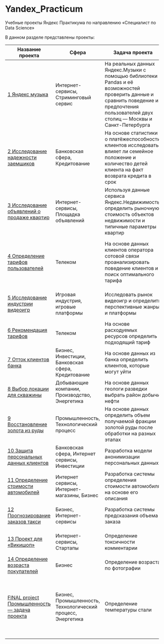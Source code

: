 # Yandex_Practicum
Учебные проекты Яндекс Практикума по направлению «Специалист по Data Science»

В данном разделе представлены проекты:

| Название проекта | Сфера | Задача проекта | Ключевые слова | Инструменты, стек | Статус
| --- | --- | --- | --- | --- | --- 
| [1 Яндекс музыка](https://github.com/MaksimZemsk0v/Yandex_Practicum/tree/abefcb6d2156cea9af61058d1d6e8fba6b2b598a/1.%20%D0%98%D1%81%D1%81%D0%BB%D0%B5%D0%B4%D0%BE%D0%B2%D0%B0%D0%BD%D0%B8%D0%B5%20%D0%B4%D0%B0%D0%BD%D0%BD%D1%8B%D1%85%20%D1%81%D0%B5%D1%80%D0%B2%D0%B8%D1%81%D0%B0%20%E2%80%9C%D0%AF%D0%BD%D0%B4%D0%B5%D0%BA%D1%81.%D0%9C%D1%83%D0%B7%D1%8B%D0%BA%D0%B0%E2%80%9D%20%E2%80%94%20%D1%81%D1%80%D0%B0%D0%B2%D0%BD%D0%B5%D0%BD%D0%B8%D0%B5%20%D0%BF%D0%BE%D0%BB%D1%8C%D0%B7%D0%BE%D0%B2%D0%B0%D1%82%D0%B5%D0%BB%D0%B5%D0%B9%20%D0%B4%D0%B2%D1%83%D1%85%20%D0%B3%D0%BE%D1%80%D0%BE%D0%B4%D0%BE%D0%B2) | Интернет-сервисы, Стриминговый сервис | На реальных данных Яндекс.Музыки c помощью библиотеки Pandas и её возможностей проверить данные и сравнить поведение и предпочтения пользователей двух столиц — Москвы и Санкт-Петербурга | обработка данных, дубликаты, пропуски, логическая индексация, группировка, сортировка | Python, Pandas | Завершен
| [2 Исследование надежности заемщиков](https://github.com/MaksimZemsk0v/Yandex_Practicum/tree/9d872640016cee6d802eaa8a8a83f2f1a2c5c1e8/2.%20%D0%98%D1%81%D1%81%D0%BB%D0%B5%D0%B4%D0%BE%D0%B2%D0%B0%D0%BD%D0%B8%D0%B5%20%D0%BD%D0%B0%D0%B4%D1%91%D0%B6%D0%BD%D0%BE%D1%81%D1%82%D0%B8%20%D0%B7%D0%B0%D1%91%D0%BC%D1%89%D0%B8%D0%BA%D0%BE%D0%B2%20%E2%80%94%20%D0%B0%D0%BD%D0%B0%D0%BB%D0%B8%D0%B7%20%D0%B1%D0%B0%D0%BD%D0%BA%D0%BE%D0%B2%D1%81%D0%BA%D0%B8%D1%85%20%D0%B4%D0%B0%D0%BD%D0%BD%D1%8B%D1%85) | Банковская сфера, Кредитование | На основе статистики о платёжеспособности клиентов исследовать влияет ли семейное положение и количество детей клиента на факт возврата кредита в срок | обработка данных, дубликаты, пропуски, категоризация, декомпозиция | предобработка данных, Python, Pandas | Завершен
| [3 Исследование объявлений о продаже квартир](https://github.com/MaksimZemsk0v/Yandex_Practicum/tree/1fd08829caf9fa8dd906d612596c149546834e8b/3.%20%D0%9F%D1%80%D0%BE%D0%B4%D0%B0%D0%B6%D0%B0%20%D0%BA%D0%B2%D0%B0%D1%80%D1%82%D0%B8%D1%80%20%D0%B2%20%D0%A1%D0%B0%D0%BD%D0%BA%D1%82-%D0%9F%D0%B5%D1%82%D0%B5%D1%80%D0%B1%D1%83%D1%80%D0%B3%D0%B5%20%E2%80%94%20%D0%B0%D0%BD%D0%B0%D0%BB%D0%B8%D0%B7%20%D1%80%D1%8B%D0%BD%D0%BA%D0%B0%20%D0%BD%D0%B5%D0%B4%D0%B2%D0%B8%D0%B6%D0%B8%D0%BC%D0%BE%D1%81%D1%82%D0%B8) | Интернет-сервисы, Площадка объявлений | Используя данные сервиса Яндекс.Недвижимость, определить рыночную стоимость объектов недвижимости и типичные параметры квартир | обработка данных, histogram, boxplot, scattermatrix, категоризация, scatterplot | Python, Pandas, Matplotlib, исследовательский анализ данных, визуализация данных, предобработка данных | Завершен
| [4 Определение тарифов пользователей](https://github.com/MaksimZemsk0v/Yandex_Practicum/tree/1fd08829caf9fa8dd906d612596c149546834e8b/4.%20%D0%9E%D0%BF%D1%80%D0%B5%D0%B4%D0%B5%D0%BB%D0%B5%D0%BD%D0%B8%D0%B5%20%D1%82%D0%B0%D1%80%D0%B8%D1%84%D0%BE%D0%B2%20%D0%BF%D0%BE%D0%BB%D1%8C%D0%B7%D0%BE%D0%B2%D0%B0%D1%82%D0%B5%D0%BB%D0%B5%D0%B9) | Телеком | На основе данных клиентов оператора сотовой связи проанализировать поведение клиентов и поиск оптимального тарифа | обработка данных, histogram, boxplot, статистический тест, критерий Стьюдента | Python, Pandas, Matplotlib, NumPy, SciPy, описательная статистика, проверка статистических гипотез | Завершен
| [5 Исследование индустрии видеоигр](https://github.com/MaksimZemsk0v/Yandex_Practicum/tree/1fd08829caf9fa8dd906d612596c149546834e8b/5.%20%D0%90%D0%BD%D0%B0%D0%BB%D0%B8%D0%B7%20%D1%80%D1%8B%D0%BD%D0%BA%D0%B0%20%D0%B8%D0%BD%D0%B4%D1%83%D1%81%D1%82%D1%80%D0%B8%D0%B8%20%D0%B2%D0%B8%D0%B4%D0%B5%D0%BE%D0%B8%D0%B3%D1%80) | Игровая индустрия, игровые платформы | Исследовать рынок видеоигр и определить перспективные жанры и платформы | обработка данных, histogram, boxplot, статистический тест | Python, Pandas, Matplotlib, NumPy, SciPy, описательная статистика | Завершен
| [6 Рекомендация тарифов](https://github.com/MaksimZemsk0v/Yandex_Practicum/tree/1fd08829caf9fa8dd906d612596c149546834e8b/6.%20%D0%A0%D0%B5%D0%BA%D0%BE%D0%BC%D0%B5%D0%BD%D0%B4%D0%B0%D1%86%D0%B8%D1%8F%20%D1%82%D0%B0%D1%80%D0%B8%D1%84%D0%BE%D0%B2%20%D1%81%D0%B2%D1%8F%D0%B7%D0%B8) | Телеком | На основе расходуемых ресурсов определить подходящий тариф | классификация, подбор гиперпараметров, выбор модели МО | Python, Pandas, Scikit-learn | Завершен
| [7 Отток клиентов банка](https://github.com/MaksimZemsk0v/Yandex_Practicum/tree/1fd08829caf9fa8dd906d612596c149546834e8b/7.%20%D0%9F%D1%80%D0%BE%D0%B3%D0%BD%D0%BE%D0%B7%D0%B8%D1%80%D0%BE%D0%B2%D0%B0%D0%BD%D0%B8%D0%B5%20%D0%BE%D1%82%D1%82%D0%BE%D0%BA%D0%B0%20%D0%BA%D0%BB%D0%B8%D0%B5%D0%BD%D1%82%D0%B0%20%D0%91%D0%B0%D0%BD%D0%BA%D0%B0) | Бизнес, Инвестиции, Банковская сфера, Кредитование | На основе данных из банка определить клиентов, которые могут уйти | классификация, подбор гиперпараметров, выбор модели МО | Python, Pandas, Scikit-learn | Завершен
| [8 Выбор локации для скважины](https://github.com/MaksimZemsk0v/Yandex_Practicum/tree/1fd08829caf9fa8dd906d612596c149546834e8b/8.%20%D0%9E%D0%BF%D1%80%D0%B5%D0%B4%D0%B5%D0%BB%D0%B5%D0%BD%D0%B8%D0%B5%20%D0%BD%D0%B0%D0%B8%D0%B1%D0%BE%D0%BB%D0%B5%D0%B5%20%D0%B2%D1%8B%D0%B3%D0%BE%D0%B4%D0%BD%D0%BE%D0%B3%D0%BE%20%D1%80%D0%B5%D0%B3%D0%B8%D0%BE%D0%BD%D0%B0%20%D0%BD%D0%B5%D1%84%D1%82%D0%B5%D0%B4%D0%BE%D0%B1%D1%8B%D1%87%D0%B8) | Добывающие компании, Производство, Энергетика | На основе данных геологи разведки выбрать район добычи нефти | регрессия, разработка бизнес-модели, бутстреп | Python, Pandas, Scikit-learn, бутстреп | Завершен
| [9 Восстановление золота из руды](https://github.com/MaksimZemsk0v/Yandex_Practicum/tree/1fd08829caf9fa8dd906d612596c149546834e8b/9.%20%D0%98%D1%81%D1%81%D0%BB%D0%B5%D0%B4%D0%BE%D0%B2%D0%B0%D0%BD%D0%B8%D0%B5%20%D1%82%D0%B5%D1%85%D0%BD%D0%BE%D0%BB%D0%BE%D0%B3%D0%B8%D1%87%D0%B5%D1%81%D0%BA%D0%BE%D0%B3%D0%BE%20%D0%BF%D1%80%D0%BE%D1%86%D0%B5%D1%81%D1%81%D0%B0%20%D0%BE%D1%87%D0%B8%D1%81%D1%82%D0%BA%D0%B8%20%D0%B7%D0%BE%D0%BB%D0%BE%D1%82%D0%B0) | Промышленность, Технологический процесс | На основе данных определить объем получаемой фракции золотой руды после обработки на разных этапах | анализ данных, регрессия, кастомные метрики | Python, Pandas, Matplotlib, NumPy, Scikit-learn, исследовательский анализ данных | Завершен 
| [10 Защита персональных данных клиентов](https://github.com/MaksimZemsk0v/Yandex_Practicum/tree/1fd08829caf9fa8dd906d612596c149546834e8b/10.%20%D0%97%D0%B0%D1%89%D0%B8%D1%82%D0%B0%20%D0%B4%D0%B0%D0%BD%D0%BD%D1%8B%D1%85%20%D0%BA%D0%BB%D0%B8%D0%B5%D0%BD%D1%82%D0%BE%D0%B2%20%D1%81%D1%82%D1%80%D0%B0%D1%85%D0%BE%D0%B2%D0%BE%D0%B9%20%D0%BA%D0%BE%D0%BC%D0%BF%D0%B0%D0%BD%D0%B8%D0%B8) | Банковская сфера, Интернет сервисы, Инвестиции | Разработка модели анонимизации персональных данных | линейная алгебра, регрессия | Python, Pandas, NumPy, Scikit-learn | Завершен 
| [11 Определение стоимости автомобилей](https://github.com/MaksimZemsk0v/Yandex_Practicum/tree/1fd08829caf9fa8dd906d612596c149546834e8b/11.%20%D0%9F%D0%BE%D1%81%D1%82%D1%80%D0%BE%D0%B5%D0%BD%D0%B8%D0%B5%20%D0%BC%D0%BE%D0%B4%D0%B5%D0%BB%D0%B8%20%D0%BE%D0%BF%D1%80%D0%B5%D0%B4%D0%B5%D0%BB%D0%B5%D0%BD%D0%B8%D1%8F%20%D1%81%D1%82%D0%BE%D0%B8%D0%BC%D0%BE%D1%81%D1%82%D0%B8%20%D0%B0%D0%B2%D1%82%D0%BE%D0%BC%D0%BE%D0%B1%D0%B8%D0%BB%D1%8F) | Интернет сервисы, Интернет-магазины, Бизнес | Разработка системы определения стоимости автомобиля на основе его описания | градиентный бустинг, регрессия | Python, Pandas, Seaborn, Scikit-learn, lightgbm | Завершен 
| [12 Прогнозирование заказов такси](https://github.com/MaksimZemsk0v/Yandex_Practicum/tree/1fd08829caf9fa8dd906d612596c149546834e8b/12.%20%D0%9F%D1%80%D0%BE%D0%B3%D0%BD%D0%BE%D0%B7%D0%B8%D1%80%D0%BE%D0%B2%D0%B0%D0%BD%D0%B8%D0%B5%20%D0%BA%D0%BE%D0%BB%D0%B8%D1%87%D0%B5%D1%81%D1%82%D0%B2%D0%B0%20%D0%B7%D0%B0%D0%BA%D0%B0%D0%B7%D0%BE%D0%B2%20%D1%82%D0%B0%D0%BA%D1%81%D0%B8%20%D0%BD%D0%B0%20%D1%81%D0%BB%D0%B5%D0%B4%D1%83%D1%8E%D1%89%D0%B8%D0%B9%20%D1%87%D0%B0%D1%81) | Бизнес, Интернет-сервисы | Разработка системы предсказания объема заказа | временные ряды, регрессия, предсказания | Python, Pandas, Scikit-learn, lightgbm, catboost, statsmodels | Завершен
| [13 Проект для «Викишоп»](https://github.com/MaksimZemsk0v/Yandex_Practicum/tree/1fd08829caf9fa8dd906d612596c149546834e8b/13.%20%D0%9E%D0%B1%D1%83%D1%87%D0%B5%D0%BD%D0%B8%D0%B5%20%D0%BC%D0%BE%D0%B4%D0%B5%D0%BB%D0%B8%20%D0%BA%D0%BB%D0%B0%D1%81%D1%81%D0%B8%D1%84%D0%B8%D0%BA%D0%B0%D1%86%D0%B8%D0%B8%20%D0%BA%D0%BE%D0%BC%D0%BC%D0%B5%D0%BD%D1%82%D0%B0%D1%80%D0%B8%D0%B5%D0%B2) | Интернет-сервисы, Стартапы | Определение токсичности комментарии | обработка естественного языка, NLP | Python, Pandas, Matplotlib, nltk, Scikit-learn, lightgbm, catboost | Завершен
| [14 Определение возраста покупателей](https://github.com/MaksimZemsk0v/Yandex_Practicum/tree/1fd08829caf9fa8dd906d612596c149546834e8b/14.%20%D0%9E%D0%BF%D1%80%D0%B5%D0%B4%D0%B5%D0%BB%D0%B5%D0%BD%D0%B8%D0%B5%20%D0%B2%D0%BE%D0%B7%D1%80%D0%B0%D1%81%D1%82%D0%B0%20%D0%BF%D0%BE%D0%BA%D1%83%D0%BF%D0%B0%D1%82%D0%B5%D0%BB%D0%B5%D0%B9%20%D0%BF%D0%BE%20%D1%84%D0%BE%D1%82%D0%BE%D0%B3%D1%80%D0%B0%D1%84%D0%B8%D0%B8) | Бизнес | Определение возраста по фотографии | обработка изображени, нейронные сети | Python, Pandas, NumPy, Matplotlib, Keras | Завершен
| [FINAL project Промышленность — задача проекта](https://github.com/MaksimZemsk0v/Yandex_Practicum/tree/1fd08829caf9fa8dd906d612596c149546834e8b/FINAL%20project%20%D0%9E%D0%BF%D1%80%D0%B5%D0%B4%D0%B5%D0%BB%D0%B5%D0%BD%D0%B8%D0%B5%20%D1%82%D0%B5%D0%BC%D0%BF%D0%B5%D1%80%D0%B0%D1%82%D1%83%D1%80%D1%8B%20%D1%81%D1%82%D0%B0%D0%BB%D0%B8) | Бизнес, Промышленность, Технологический процесс, Энергетика | Определение температуры стали | анализ данных, регрессия, оптимизация процесса | Python, Pandas, NumPy, Matplotlib, Seaborn, lightgbm, catboost, исследовательский анализ данных, визуализация данных, предобработка данных | Завершен
